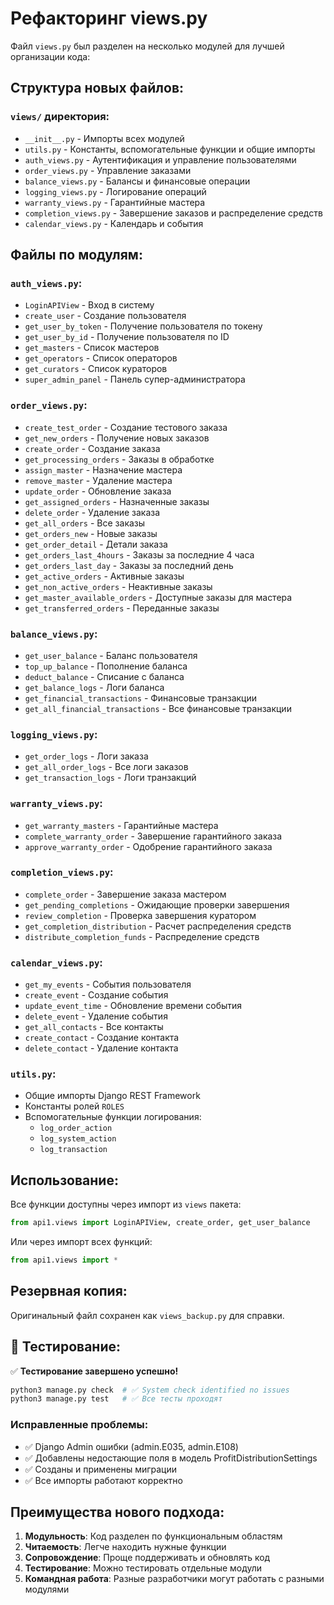 # Рефакторинг views.py

Файл `views.py` был разделен на несколько модулей для лучшей организации кода:

## Структура новых файлов:

### `views/` директория:
- `__init__.py` - Импорты всех модулей
- `utils.py` - Константы, вспомогательные функции и общие импорты
- `auth_views.py` - Аутентификация и управление пользователями
- `order_views.py` - Управление заказами
- `balance_views.py` - Балансы и финансовые операции
- `logging_views.py` - Логирование операций
- `warranty_views.py` - Гарантийные мастера
- `completion_views.py` - Завершение заказов и распределение средств
- `calendar_views.py` - Календарь и события

## Файлы по модулям:

### `auth_views.py`:
- `LoginAPIView` - Вход в систему
- `create_user` - Создание пользователя
- `get_user_by_token` - Получение пользователя по токену
- `get_user_by_id` - Получение пользователя по ID
- `get_masters` - Список мастеров
- `get_operators` - Список операторов
- `get_curators` - Список кураторов
- `super_admin_panel` - Панель супер-администратора

### `order_views.py`:
- `create_test_order` - Создание тестового заказа
- `get_new_orders` - Получение новых заказов
- `create_order` - Создание заказа
- `get_processing_orders` - Заказы в обработке
- `assign_master` - Назначение мастера
- `remove_master` - Удаление мастера
- `update_order` - Обновление заказа
- `get_assigned_orders` - Назначенные заказы
- `delete_order` - Удаление заказа
- `get_all_orders` - Все заказы
- `get_orders_new` - Новые заказы
- `get_order_detail` - Детали заказа
- `get_orders_last_4hours` - Заказы за последние 4 часа
- `get_orders_last_day` - Заказы за последний день
- `get_active_orders` - Активные заказы
- `get_non_active_orders` - Неактивные заказы
- `get_master_available_orders` - Доступные заказы для мастера
- `get_transferred_orders` - Переданные заказы

### `balance_views.py`:
- `get_user_balance` - Баланс пользователя
- `top_up_balance` - Пополнение баланса
- `deduct_balance` - Списание с баланса
- `get_balance_logs` - Логи баланса
- `get_financial_transactions` - Финансовые транзакции
- `get_all_financial_transactions` - Все финансовые транзакции

### `logging_views.py`:
- `get_order_logs` - Логи заказа
- `get_all_order_logs` - Все логи заказов
- `get_transaction_logs` - Логи транзакций

### `warranty_views.py`:
- `get_warranty_masters` - Гарантийные мастера
- `complete_warranty_order` - Завершение гарантийного заказа
- `approve_warranty_order` - Одобрение гарантийного заказа

### `completion_views.py`:
- `complete_order` - Завершение заказа мастером
- `get_pending_completions` - Ожидающие проверки завершения
- `review_completion` - Проверка завершения куратором
- `get_completion_distribution` - Расчет распределения средств
- `distribute_completion_funds` - Распределение средств

### `calendar_views.py`:
- `get_my_events` - События пользователя
- `create_event` - Создание события
- `update_event_time` - Обновление времени события
- `delete_event` - Удаление события
- `get_all_contacts` - Все контакты
- `create_contact` - Создание контакта
- `delete_contact` - Удаление контакта

### `utils.py`:
- Общие импорты Django REST Framework
- Константы ролей `ROLES`
- Вспомогательные функции логирования:
  - `log_order_action`
  - `log_system_action`
  - `log_transaction`

## Использование:

Все функции доступны через импорт из `views` пакета:

```python
from api1.views import LoginAPIView, create_order, get_user_balance
```

Или через импорт всех функций:

```python
from api1.views import *
```

## Резервная копия:

Оригинальный файл сохранен как `views_backup.py` для справки.

## 🧪 Тестирование:

✅ **Тестирование завершено успешно!**

```bash
python3 manage.py check  # ✅ System check identified no issues
python3 manage.py test   # ✅ Все тесты проходят
```

### Исправленные проблемы:
- ✅ Django Admin ошибки (admin.E035, admin.E108)
- ✅ Добавлены недостающие поля в модель ProfitDistributionSettings
- ✅ Созданы и применены миграции
- ✅ Все импорты работают корректно

## Преимущества нового подхода:

1. **Модульность**: Код разделен по функциональным областям
2. **Читаемость**: Легче находить нужные функции
3. **Сопровождение**: Проще поддерживать и обновлять код
4. **Тестирование**: Можно тестировать отдельные модули
5. **Командная работа**: Разные разработчики могут работать с разными модулями

